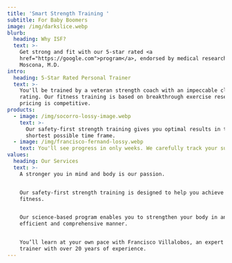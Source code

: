 ```yaml
---
title: 'Smart Strength Training '
subtitle: For Baby Boomers
image: /img/darkslice.webp
blurb:
  heading: Why ISF?
  text: >-
    Get strong and fit with our 5-star rated <a
    href="https://google.com">program</a>, endorsed by medical researcher Anne
    Moscona, M.D.
intro:
  heading: 5-Star Rated Personal Trainer
  text: >-
    You'll be trained by a veteran strength coach with an impeccable client
    rating. Our fitness training is based on breakthrough exercise research. Our
    pricing is competitive. 
products:
  - image: /img/socorro-lossy-image.webp
    text: >-
      Our safety-first strength training gives you optimal results in the
      shortest possible time frame.
  - image: /img/francisco-fernand-lossy.webp
    text: You'll see progress in only weeks. We carefully track your success.
values:
  heading: Our Services
  text: >-
    A stronger you in mind and body is our passion. 


    Our safety-first strength training is designed to help you achieve optimal
    fitness. 


    Our science-based program enables you to strengthen your body in an
    efficient and comprehensive manner.


    You’ll learn at your own pace with Francisco Villalobos, an expert personal
    trainer with over 20 years of experience.
---
```


